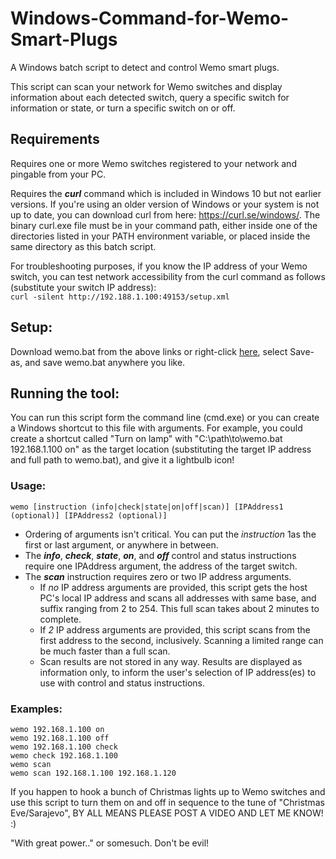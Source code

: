 # Windows-Command-for-Wemo-Smart-Plugs
A Windows batch script to detect and control Wemo smart plugs.  
  
This script can scan your network for Wemo switches and display information about each detected switch, query a specific switch for information or state, or turn a specific switch on or off.  
  
## Requirements
Requires one or more Wemo switches registered to your network and pingable from your PC.  
  
Requires the **_curl_** command which is included in Windows 10 but not earlier versions.  If you're using an older version of Windows or your system is not up to date, you can download curl from here: https://curl.se/windows/.  The binary curl.exe file must be in your command path, either inside one of the directories listed in your PATH environment variable, or placed inside the same directory as this batch script.  
  
For troubleshooting purposes, if you know the IP address of your Wemo switch, you can test network accessibility from the curl command as follows (substitute your switch IP address):  
`curl -silent http://192.188.1.100:49153/setup.xml`  
  
## Setup:
Download wemo.bat from the above links or right-click [here](https://github.com/rkinnett/Windows-Command-for-Wemo-Smart-Plugs/raw/main/wemo.bat "wemo.bat page"), select Save-as, and save wemo.bat anywhere you like.
  
## Running the tool:  
You can run this script form the command line (cmd.exe) or you can create a Windows shortcut to this file with arguments.  For example, you could create a shortcut called "Turn on lamp" with "C:\path\to\wemo.bat 192.168.1.100 on" as the target location (substituting the target IP address and full path to wemo.bat), and give it a lightbulb icon!    
  
### Usage:  
```
wemo [instruction (info|check|state|on|off|scan)] [IPAddress1 (optional)] [IPAddress2 (optional)]
```
* Ordering of arguments isn't critical.  You can put the *instruction* 1as the first or last argument, or anywhere in between.  
* The **_info_**, **_check_**, **_state_**, **_on_**, and **_off_** control and status instructions require one IPAddress argument, the address of the target switch.  
* The **_scan_** instruction requires zero or two IP address arguments.  
  * If *no* IP address arguments are provided, this script gets the host PC's local IP address and scans all addresses with same base, and suffix ranging from 2 to 254.  This full scan takes about 2 minutes to complete.
  * If *2* IP address arguments are provided, this script scans from the first address to the second, inclusively.  Scanning a limited range can be much faster than a full scan.
  * Scan results are not stored in any way.  Results are displayed as information only, to inform the user's selection of IP address(es) to use with control and status instructions.
  
### Examples:  
```
wemo 192.168.1.100 on  
wemo 192.168.1.100 off  
wemo 192.168.1.100 check  
wemo check 192.168.1.100  
wemo scan  
wemo scan 192.168.1.100 192.168.1.120  
```
    
If you happen to hook a bunch of Christmas lights up to Wemo switches and use this script to turn them on and off in sequence to the tune of "Christmas Eve/Sarajevo", BY ALL MEANS PLEASE POST A VIDEO AND LET ME KNOW!  :)  
  
"With great power.." or somesuch. Don't be evil!  
